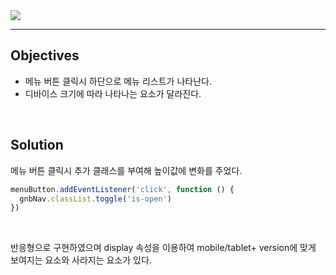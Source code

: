 <img src="https://user-images.githubusercontent.com/92071025/210256198-99deada0-e708-4240-b106-8fdb9fed52b2.gif" />

<hr />

## Objectives

- 메뉴 버튼 클릭시 하단으로 메뉴 리스트가 나타난다.
- 디바이스 크기에 따라 나타나는 요소가 달라진다.

<br />

## Solution

메뉴 버튼 클릭시 추가 클래스를 부여해 높이값에 변화를 주었다.

```javascript
menuButton.addEventListener('click', function () {
  gnbNav.classList.toggle('is-open')
})
```

<br />

반응형으로 구현하였으며 display 속성을 이용하여 mobile/tablet+ version에 맞게 보여지는 요소와 사라지는 요소가 있다.

